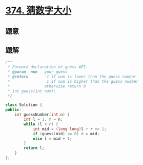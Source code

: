 #  [374. 猜数字大小](https://leetcode-cn.com/problems/guess-number-higher-or-lower/)

## 题意



## 题解



```c++
/** 
 * Forward declaration of guess API.
 * @param  num   your guess
 * @return 	     -1 if num is lower than the guess number
 *			      1 if num is higher than the guess number
 *               otherwise return 0
 * int guess(int num);
 */

class Solution {
public:
    int guessNumber(int n) {
        int l = 1, r = n;
        while (l < r) {
            int mid = (long long)l + r >> 1;
            if (guess(mid) <= 0) r = mid;
            else l = mid + 1;
        }
        return l;
    }
};
```



```python3

```

